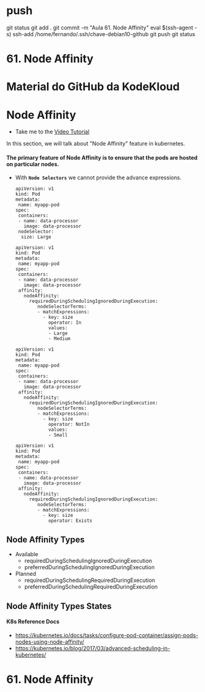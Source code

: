 
# ##############################################################################################################################################################
# ##############################################################################################################################################################
# ##############################################################################################################################################################
# ##############################################################################################################################################################
# push

git status
git add .
git commit -m "Aula 61. Node Affinity"
eval $(ssh-agent -s)
ssh-add /home/fernando/.ssh/chave-debian10-github
git push
git status




# ##############################################################################################################################################################
# ##############################################################################################################################################################
# ##############################################################################################################################################################
# ##############################################################################################################################################################
# 61. Node Affinity

# Material do GitHub da KodeKloud

# Node Affinity
  - Take me to the [Video Tutorial](https://kodekloud.com/topic/node-affinity-2/)
  
In this section, we will talk about "Node Affinity" feature in kubernetes.

#### The primary feature of Node Affinity is to ensure that the pods are hosted on particular nodes.
- With **`Node Selectors`** we cannot provide the advance expressions.
  ```
  apiVersion: v1
  kind: Pod
  metadata:
   name: myapp-pod
  spec:
   containers:
   - name: data-processor
     image: data-processor
   nodeSelector:
    size: Large
  ```

  ```
  apiVersion: v1
  kind: Pod
  metadata:
   name: myapp-pod
  spec:
   containers:
   - name: data-processor
     image: data-processor
   affinity:
     nodeAffinity:
       requiredDuringSchedulingIgnoredDuringExecution:
          nodeSelectorTerms:
          - matchExpressions:
            - key: size
              operator: In
              values: 
              - Large
              - Medium
  ```
  
  ```
  apiVersion: v1
  kind: Pod
  metadata:
   name: myapp-pod
  spec:
   containers:
   - name: data-processor
     image: data-processor
   affinity:
     nodeAffinity:
       requiredDuringSchedulingIgnoredDuringExecution:
          nodeSelectorTerms:
          - matchExpressions:
            - key: size
              operator: NotIn
              values: 
              - Small
  ```

  
  ```
  apiVersion: v1
  kind: Pod
  metadata:
   name: myapp-pod
  spec:
   containers:
   - name: data-processor
     image: data-processor
   affinity:
     nodeAffinity:
       requiredDuringSchedulingIgnoredDuringExecution:
          nodeSelectorTerms:
          - matchExpressions:
            - key: size
              operator: Exists
  ```
  
  

## Node Affinity Types
- Available
  - requiredDuringSchedulingIgnoredDuringExecution
  - preferredDuringSchedulingIgnoredDuringExecution
- Planned
  - requiredDuringSchedulingRequiredDuringExecution
  - preferredDuringSchedulingRequiredDuringExecution
  
  
## Node Affinity Types States

  
#### K8s Reference Docs
- https://kubernetes.io/docs/tasks/configure-pod-container/assign-pods-nodes-using-node-affinity/
- https://kubernetes.io/blog/2017/03/advanced-scheduling-in-kubernetes/







# ##############################################################################################################################################################
# ##############################################################################################################################################################
# ##############################################################################################################################################################
# ##############################################################################################################################################################
# 61. Node Affinity